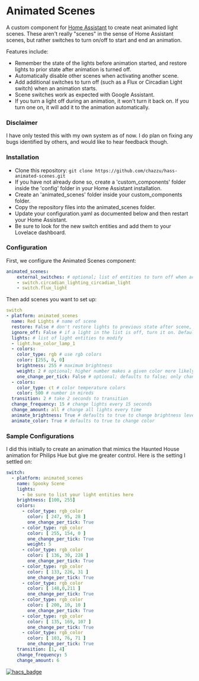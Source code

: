 # Animated Scenes
A custom component for [Home Assistant](https://www.home-assistant.io/) to create neat animated light scenes. These aren't really "scenes" in the sense of Home Assistant scenes, but rather switches to turn on/off to start and end an animation.

Features include:
- Remember the state of the lights before animation started, and restore lights to prior state after animation is turned off.
- Automatically disable other scenes when activating another scene.
- Add additional switches to turn off (such as a Flux or Circadian Light switch) when an animation starts.
- Scene switches work as expected with Google Assistant.
- If you turn a light off during an animation, it won't turn it back on. If you turn one on, it will add it to the animation automatically.

### Disclaimer
I have only tested this with my own system as of now. I do plan on fixing any bugs identified by others, and would like to hear feedback though.

### Installation
- Clone this repository: `git clone https://github.com/chazzu/hass-animated-scenes.git`
- If you have not already done so, create a 'custom_components' folder inside the 'config' folder in your Home Assistant installation.
- Create an 'animated_scenes' folder inside your custom_components folder.
- Copy the repository files into the animated_scenes folder.
- Update your configuration.yaml as documented below and then restart your Home Assistant.
- Be sure to look for the new switch entities and add them to your Lovelace dashboard.

### Configuration 

First, we configure the Animated Scenes component:

```yaml
animated_scenes:
    external_switches: # optional; list of entities to turn off when activating a scene
    - switch.circadian_lighting_circadian_light
    - switch.flux_light 
```

Then add scenes you want to set up:

```yaml
switch
- platform: animated_scenes
  name: Red Lights # name of scene
  restore: False # don't restore lights to previous state after scene, defaults to True
  ignore_off: False # if a light in the list is off, turn it on. Defaults to True, meaning lights will be ignored if they are off.
  lights: # list of light entities to modify
  - light.hue_color_lamp_1
  - colors:
    color_type: rgb # use rgb colors
    color: [255, 0, 0]
    brightness: 255 # maximum brightness
    weight: 2 # optional; higher number makes a given color more likely to appear. Default is 10, so you can choose some numbers to be less frequent
    one_change_per_tick: False # optional; defaults to false; only change color OR brightness on each tick, don't do both
  - colors:
    color_type: ct # color temperature colors
    color: 500 # number in mireds
  transition: 2 # take 2 seconds to transition
  change_frequency: 15 # change lights every 15 seconds
  change_amount: all # change all lights every time
  animate_brightness: True # defaults to true to change brightness level
  animate_color: True # defaults to true to change color
```

### Sample Configurations
I did this initially to create an animation that mimics the Haunted House animation for Philips Hue but give me greater control. Here is the setting I settled on:

```yaml
switch:
  - platform: animated_scenes
    name: Spooky Scene
    lights:
      - be sure to list your light entities here
    brightness: [100, 255]
    colors:
      - color_type: rgb_color
        color: [ 247, 95, 28 ]
        one_change_per_tick: True
      - color_type: rgb_color
        color: [ 255, 154, 0 ]
        one_change_per_tick: True
        weight: 5
      - color_type: rgb_color
        color: [ 136, 30, 228 ]
        one_change_per_tick: True
      - color_type: rgb_color
        color: [ 133, 226, 31 ]
        one_change_per_tick: True
      - color_type: rgb_color
        color: [ 148,0,211 ]
        one_change_per_tick: True
      - color_type: rgb_color
        color: [ 200, 10, 10 ]
        one_change_per_tick: True
      - color_type: rgb_color
        color: [ 135, 169, 107 ]
        one_change_per_tick: True
      - color_type: rgb_color
        color: [ 103, 76, 71 ]
        one_change_per_tick: True
    transition: [1, 4]
    change_frequency: 5
    change_amount: 6
```

[![hacs_badge](https://img.shields.io/badge/HACS-Custom-41BDF5.svg)](https://github.com/hacs/integration)
